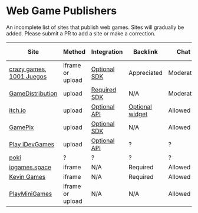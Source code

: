 # Web Game Publishers

An incomplete list of sites that publish web games. Sites will gradually be added. Please submit a PR to add a site or
make a correction.

| Site                                                                                   | Method           | Integration                                             | Backlink                                                | Chat      | Outbound links | Mobile   |
|----------------------------------------------------------------------------------------|------------------|---------------------------------------------------------|---------------------------------------------------------|-----------|----------------|----------|
| [crazy games](https://www.crazygames.com/), [1001 Juegos](https://www.1001juegos.com/) | iframe or upload | [Optional SDK](https://docs.crazygames.com/)            | Appreciated                                             | Moderated | Allowed        | Optional |
| [GameDistribution](https://gamedistribution.com/)                                      | upload           | [Required SDK](https://gamedistribution.com/sdk)        | N/A                                                     | Moderated | Prohibited     | Optional |
| [itch.io](https://itch.io/)                                                            | upload           | [Optional API](https://itch.io/docs/api/overview)       | [Optional widget](https://itch.io/docs/creators/widget) | Allowed   | Allowed        |          |
| [GamePix](https://www.gamepix.com/)                                                    | upload           | [Optional SDK](https://partners.gamepix.com/developers) | N/A                                                     | Allowed   | Allowed        | Required |
| [Play iDevGames](https://play.idevgames.co.uk/)                                        | upload           | [Optional API](https://play.idevgames.co.uk/docs)       | ?                                                       | ?         | ?              | ?        |
| [poki](https://poki.com/)                                                              | ?                | ?                                                       | ?                                                       | ?         | ?              | ?        |
| [iogames.space](https://iogames.space/)                                                | iframe           | N/A                                                     | Required                                                | Allowed   | Allowed        | N/A      |
| [Kevin Games](https://kevin.games/)                                                    | iframe           | N/A                                                     | Required                                                | Allowed   | Allowed        | N/A      |
| [PlayMiniGames](https://playminigames.ru/)                                             | iframe or upload | N/A                                                     | N/A                                                     | Allowed   | Allowed        | N/A      |